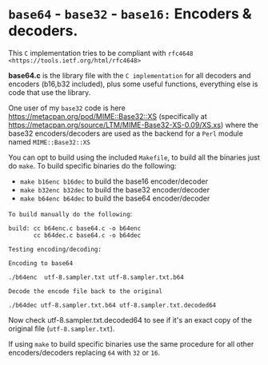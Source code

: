 # ``base64`` - ``base32`` - ``base16:`` Encoders & decoders.

This ``C`` implementation tries to be compliant with ``rfc4648 <https://tools.ietf.org/html/rfc4648>``

**base64.c** is the library file with the ``C implementation`` for all decoders and encoders (b16,b32 included), plus some useful functions, everything else is code that use the library. 

One user of my ``base32`` code is here https://metacpan.org/pod/MIME::Base32::XS (specifically at https://metacpan.org/source/LTM/MIME-Base32-XS-0.09/XS.xs) where the base32 encoders/decoders are used as the backend for a ``Perl`` module named ``MIME::Base32::XS``



You can opt to build using the included ``Makefile``, to build all the binaries just do ``make``. To build specific binaries do the following:

 - ``make b16enc b16dec`` to build the base16 encoder/decoder
 - ``make b32enc b32dec`` to build the base32 encoder/decoder
 - ``make b64enc b64dec`` to build the base64 encoder/decoder


``To build manually do the following``:

    build: cc b64enc.c base64.c -o b64enc
           cc b64dec.c base64.c -o b64dec

``Testing encoding/decoding:``

``Encoding to base64``

    ./b64enc  utf-8.sampler.txt utf-8.sampler.txt.b64

``Decode the encode file back to the original``

    ./b64dec utf-8.sampler.txt.b64 utf-8.sampler.txt.decoded64

Now check utf-8.sampler.txt.decoded64 to see if it's an exact copy of the original
file (``utf-8.sampler.txt``).

If using ``make`` to build specific binaries use the same procedure for all other encoders/decoders replacing ``64`` with ``32`` or ``16``.

